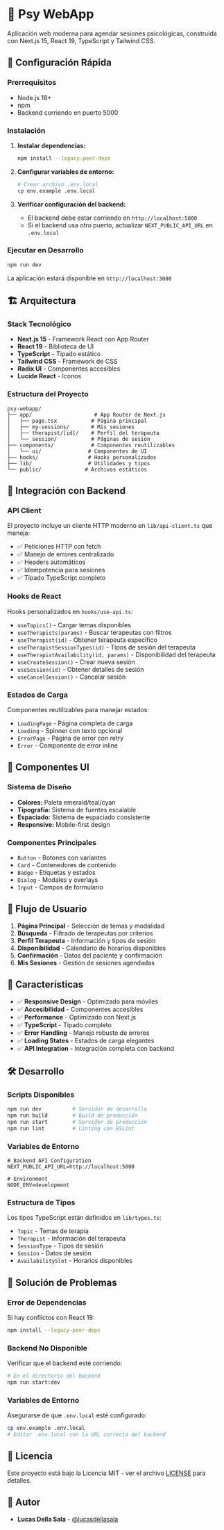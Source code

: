 # 🧠 Psy WebApp

Aplicación web moderna para agendar sesiones psicológicas, construida con Next.js 15, React 19, TypeScript y Tailwind CSS.

## 🚀 Configuración Rápida

### Prerrequisitos

- Node.js 18+ 
- npm
- Backend corriendo en puerto 5000

### Instalación

1. **Instalar dependencias:**
   ```bash
   npm install --legacy-peer-deps
   ```

2. **Configurar variables de entorno:**
   ```bash
   # Crear archivo .env.local
   cp env.example .env.local
   ```

3. **Verificar configuración del backend:**
   - El backend debe estar corriendo en `http://localhost:5000`
   - Si el backend usa otro puerto, actualizar `NEXT_PUBLIC_API_URL` en `.env.local`

### Ejecutar en Desarrollo

```bash
npm run dev
```

La aplicación estará disponible en `http://localhost:3000`

## 🏗️ Arquitectura

### Stack Tecnológico

- **Next.js 15** - Framework React con App Router
- **React 19** - Biblioteca de UI
- **TypeScript** - Tipado estático
- **Tailwind CSS** - Framework de CSS
- **Radix UI** - Componentes accesibles
- **Lucide React** - Iconos

### Estructura del Proyecto

```
psy-webapp/
├── app/                    # App Router de Next.js
│   ├── page.tsx           # Página principal
│   ├── my-sessions/       # Mis sesiones
│   ├── therapist/[id]/    # Perfil del terapeuta
│   └── session/           # Páginas de sesión
├── components/            # Componentes reutilizables
│   └── ui/               # Componentes de UI
├── hooks/                # Hooks personalizados
├── lib/                  # Utilidades y tipos
└── public/              # Archivos estáticos
```

## 🔌 Integración con Backend

### API Client

El proyecto incluye un cliente HTTP moderno en `lib/api-client.ts` que maneja:

- ✅ Peticiones HTTP con fetch
- ✅ Manejo de errores centralizado
- ✅ Headers automáticos
- ✅ Idempotencia para sesiones
- ✅ Tipado TypeScript completo

### Hooks de React

Hooks personalizados en `hooks/use-api.ts`:

- `useTopics()` - Cargar temas disponibles
- `useTherapists(params)` - Buscar terapeutas con filtros
- `useTherapist(id)` - Obtener terapeuta específico
- `useTherapistSessionTypes(id)` - Tipos de sesión del terapeuta
- `useTherapistAvailability(id, params)` - Disponibilidad del terapeuta
- `useCreateSession()` - Crear nueva sesión
- `useSession(id)` - Obtener detalles de sesión
- `useCancelSession()` - Cancelar sesión

### Estados de Carga

Componentes reutilizables para manejar estados:

- `LoadingPage` - Página completa de carga
- `Loading` - Spinner con texto opcional
- `ErrorPage` - Página de error con retry
- `Error` - Componente de error inline

## 🎨 Componentes UI

### Sistema de Diseño

- **Colores:** Paleta emerald/teal/cyan
- **Tipografía:** Sistema de fuentes escalable
- **Espaciado:** Sistema de espaciado consistente
- **Responsive:** Mobile-first design

### Componentes Principales

- `Button` - Botones con variantes
- `Card` - Contenedores de contenido
- `Badge` - Etiquetas y estados
- `Dialog` - Modales y overlays
- `Input` - Campos de formulario

## 🔄 Flujo de Usuario

1. **Página Principal** - Selección de temas y modalidad
2. **Búsqueda** - Filtrado de terapeutas por criterios
3. **Perfil Terapeuta** - Información y tipos de sesión
4. **Disponibilidad** - Calendario de horarios disponibles
5. **Confirmación** - Datos del paciente y confirmación
6. **Mis Sesiones** - Gestión de sesiones agendadas

## 📱 Características

- ✅ **Responsive Design** - Optimizado para móviles
- ✅ **Accesibilidad** - Componentes accesibles
- ✅ **Performance** - Optimizado con Next.js
- ✅ **TypeScript** - Tipado completo
- ✅ **Error Handling** - Manejo robusto de errores
- ✅ **Loading States** - Estados de carga elegantes
- ✅ **API Integration** - Integración completa con backend

## 🛠️ Desarrollo

### Scripts Disponibles

```bash
npm run dev          # Servidor de desarrollo
npm run build        # Build de producción
npm run start        # Servidor de producción
npm run lint         # Linting con ESLint
```

### Variables de Entorno

```env
# Backend API Configuration
NEXT_PUBLIC_API_URL=http://localhost:5000

# Environment
NODE_ENV=development
```

### Estructura de Tipos

Los tipos TypeScript están definidos en `lib/types.ts`:

- `Topic` - Temas de terapia
- `Therapist` - Información del terapeuta
- `SessionType` - Tipos de sesión
- `Session` - Datos de sesión
- `AvailabilitySlot` - Horarios disponibles

## 🚨 Solución de Problemas

### Error de Dependencias

Si hay conflictos con React 19:

```bash
npm install --legacy-peer-deps
```

### Backend No Disponible

Verificar que el backend esté corriendo:

```bash
# En el directorio del backend
npm run start:dev
```

### Variables de Entorno

Asegurarse de que `.env.local` esté configurado:

```bash
cp env.example .env.local
# Editar .env.local con la URL correcta del backend
```

## 📄 Licencia

Este proyecto está bajo la Licencia MIT - ver el archivo [LICENSE](LICENSE) para detalles.

## 👥 Autor

- **Lucas Della Sala** - [@lucasdellasala](https://github.com/lucasdellasala)
